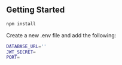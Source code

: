 ## Getting Started

```bash
npm install
```

Create a new .env file and add the following:

```bash
DATABASE_URL=''
JWT_SECRET=
PORT=
```
